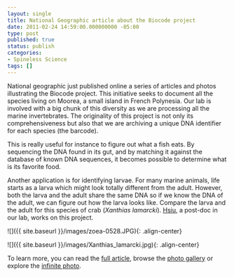 ```yaml
---
layout: single
title: National Geographic article about the Biocode project
date: 2011-02-24 14:59:00.000000000 -05:00
type: post
published: true
status: publish
categories:
- Spineless Science
tags: []
---
```

<p>National geographic just published online a series of articles and photos illustrating the Biocode project. This initiative seeks to document all the species living on Moorea, a small island in French Polynesia. Our lab is involved with a big chunk of this diversity as we are processing all the marine invertebrates. The originality of this project is not only its comprehensiveness but also that we are archiving a unique DNA identifier for each species (the barcode).</p>
<p>This is really useful for instance to figure out what a fish eats. By sequencing the DNA found in its gut, and by matching it against the database of known DNA sequences, it becomes possible to determine what is its favorite food.</p>
<p>Another application is for identifying larvae. For many marine animals, life starts as a larva which might look totally different from the adult. However, both the larva and the adult share the same DNA so if we know the DNA of the adult, we can figure out how the larva looks like. Compare the larva and the adult for this species of crab (<i>Xanthias lamarcki</i>). <a href="http://www.flmnh.ufl.edu/malacology/lin.htm">Hsiu</a>, a post-doc in our lab, works on this project.</p>


![]({{ site.baseurl }}/images/zoea-0528.JPG){: .align-center}


![]({{ site.baseurl }}/images/Xanthias_lamarcki.jpg){: .align-center}


<p>To learn more, you can read the <a href="http://news.nationalgeographic.com/news/2011/02/110223-biodiversity-moorea-biocode-barcoding-genetic-sequencing-ecosystem/">full article</a>, browse the <a href="http://news.nationalgeographic.com/news/2011/02/pictures/110223-biodiversity-cultural-tradition-moorea-biocode/">photo gallery</a> or explore the <a href="http://news.nationalgeographic.com/news/2011/02/pictures/110223-tropical-island-biodiversity-infinite-photo-moorea-biocode/">infinite photo</a>.</p>
